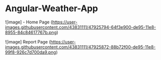 # Angular-Weather-App

![image] - Home Page
(https://user-images.githubusercontent.com/43831111/47925794-64f3e900-de95-11e8-8955-84c84617767b.png)

![image] Report Page
(https://user-images.githubusercontent.com/43831111/47925872-88b72f00-de95-11e8-99f8-926c7d700da9.png)
